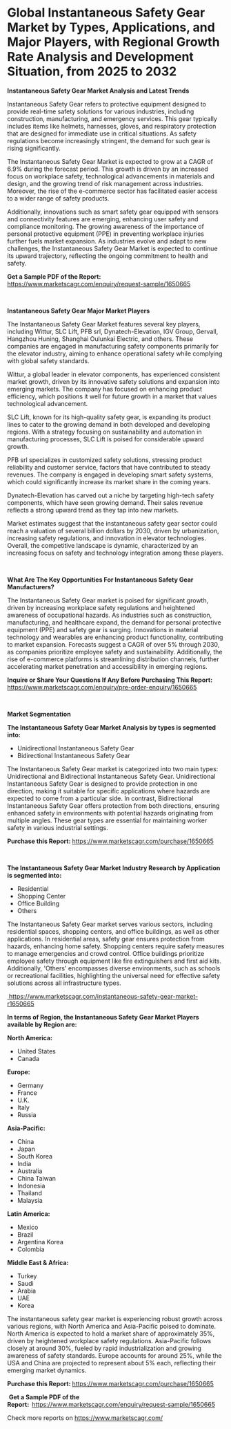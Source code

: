 <p><h1>Global Instantaneous Safety Gear Market by Types, Applications, and Major Players, with Regional Growth Rate Analysis and Development Situation, from 2025 to 2032</h1></p><p><strong>Instantaneous Safety Gear Market Analysis and Latest Trends</strong></p>
<p><p>Instantaneous Safety Gear refers to protective equipment designed to provide real-time safety solutions for various industries, including construction, manufacturing, and emergency services. This gear typically includes items like helmets, harnesses, gloves, and respiratory protection that are designed for immediate use in critical situations. As safety regulations become increasingly stringent, the demand for such gear is rising significantly.</p><p>The Instantaneous Safety Gear Market is expected to grow at a CAGR of 6.9% during the forecast period. This growth is driven by an increased focus on workplace safety, technological advancements in materials and design, and the growing trend of risk management across industries. Moreover, the rise of the e-commerce sector has facilitated easier access to a wider range of safety products.</p><p>Additionally, innovations such as smart safety gear equipped with sensors and connectivity features are emerging, enhancing user safety and compliance monitoring. The growing awareness of the importance of personal protective equipment (PPE) in preventing workplace injuries further fuels market expansion. As industries evolve and adapt to new challenges, the Instantaneous Safety Gear Market is expected to continue its upward trajectory, reflecting the ongoing commitment to health and safety.</p></p>
<p><strong>Get a Sample PDF of the Report:&nbsp;</strong> <a href="https://www.marketscagr.com/enquiry/request-sample/1650665?utm_campaign=2383&utm_medium=2&utm_source=Github&utm_content=ia&utm_term=08042025&utm_id=instantaneous-safety-gear">https://www.marketscagr.com/enquiry/request-sample/1650665</a></p>
<p>&nbsp;</p>
<p><strong>Instantaneous Safety Gear Major Market Players</strong></p>
<p><p>The Instantaneous Safety Gear Market features several key players, including Wittur, SLC Lift, PFB srl, Dynatech-Elevation, IGV Group, Gervall, Hangzhou Huning, Shanghai Oulunkai Electric, and others. These companies are engaged in manufacturing safety components primarily for the elevator industry, aiming to enhance operational safety while complying with global safety standards.</p><p>Wittur, a global leader in elevator components, has experienced consistent market growth, driven by its innovative safety solutions and expansion into emerging markets. The company has focused on enhancing product efficiency, which positions it well for future growth in a market that values technological advancement.</p><p>SLC Lift, known for its high-quality safety gear, is expanding its product lines to cater to the growing demand in both developed and developing regions. With a strategy focusing on sustainability and automation in manufacturing processes, SLC Lift is poised for considerable upward growth.</p><p>PFB srl specializes in customized safety solutions, stressing product reliability and customer service, factors that have contributed to steady revenues. The company is engaged in developing smart safety systems, which could significantly increase its market share in the coming years.</p><p>Dynatech-Elevation has carved out a niche by targeting high-tech safety components, which have seen growing demand. Their sales revenue reflects a strong upward trend as they tap into new markets.</p><p>Market estimates suggest that the instantaneous safety gear sector could reach a valuation of several billion dollars by 2030, driven by urbanization, increasing safety regulations, and innovation in elevator technologies. Overall, the competitive landscape is dynamic, characterized by an increasing focus on safety and technology integration among these players.</p></p>
<p>&nbsp;</p>
<p><strong>What Are The Key Opportunities For Instantaneous Safety Gear Manufacturers?</strong></p>
<p><p>The Instantaneous Safety Gear market is poised for significant growth, driven by increasing workplace safety regulations and heightened awareness of occupational hazards. As industries such as construction, manufacturing, and healthcare expand, the demand for personal protective equipment (PPE) and safety gear is surging. Innovations in material technology and wearables are enhancing product functionality, contributing to market expansion. Forecasts suggest a CAGR of over 5% through 2030, as companies prioritize employee safety and sustainability. Additionally, the rise of e-commerce platforms is streamlining distribution channels, further accelerating market penetration and accessibility in emerging regions.</p></p>
<p><strong>Inquire or Share Your Questions If Any Before Purchasing This Report:</strong> <a href="https://www.marketscagr.com/enquiry/pre-order-enquiry/1650665?utm_campaign=2383&utm_medium=2&utm_source=Github&utm_content=ia&utm_term=08042025&utm_id=instantaneous-safety-gear">https://www.marketscagr.com/enquiry/pre-order-enquiry/1650665</a></p>
<p>&nbsp;</p>
<p><strong>Market Segmentation</strong></p>
<p><strong>The Instantaneous Safety Gear Market Analysis by types is segmented into:</strong></p>
<p><ul><li>Unidirectional Instantaneous Safety Gear</li><li>Bidirectional Instantaneous Safety Gear</li></ul></p>
<p><p>The Instantaneous Safety Gear market is categorized into two main types: Unidirectional and Bidirectional Instantaneous Safety Gear. Unidirectional Instantaneous Safety Gear is designed to provide protection in one direction, making it suitable for specific applications where hazards are expected to come from a particular side. In contrast, Bidirectional Instantaneous Safety Gear offers protection from both directions, ensuring enhanced safety in environments with potential hazards originating from multiple angles. These gear types are essential for maintaining worker safety in various industrial settings.</p></p>
<p><strong>Purchase this Report:&nbsp;</strong><a href="https://www.marketscagr.com/purchase/1650665?utm_campaign=2383&utm_medium=2&utm_source=Github&utm_content=ia&utm_term=08042025&utm_id=instantaneous-safety-gear">https://www.marketscagr.com/purchase/1650665</a></p>
<p>&nbsp;</p>
<p><strong>The Instantaneous Safety Gear Market Industry Research by Application is segmented into:</strong></p>
<p><ul><li>Residential</li><li>Shopping Center</li><li>Office Building</li><li>Others</li></ul></p>
<p><p>The Instantaneous Safety Gear market serves various sectors, including residential spaces, shopping centers, and office buildings, as well as other applications. In residential areas, safety gear ensures protection from hazards, enhancing home safety. Shopping centers require safety measures to manage emergencies and crowd control. Office buildings prioritize employee safety through equipment like fire extinguishers and first aid kits. Additionally, 'Others' encompasses diverse environments, such as schools or recreational facilities, highlighting the universal need for effective safety solutions across all infrastructure types.</p></p>
<p><a href="https://www.marketscagr.com/instantaneous-safety-gear-market-r1650665?utm_campaign=2383&utm_medium=2&utm_source=Github&utm_content=ia&utm_term=08042025&utm_id=instantaneous-safety-gear">&nbsp;https://www.marketscagr.com/instantaneous-safety-gear-market-r1650665</a></p>
<p><strong>In terms of Region, the Instantaneous Safety Gear Market Players available by Region are:</strong></p>
<p>
    <p> <strong> North America: </strong>
        <ul>
            <li>United States</li>
            <li>Canada</li>
        </ul>
        </p> 
    <p> <strong> Europe: </strong>
        <ul>
            <li>Germany</li>
            <li>France</li>
            <li>U.K.</li>
            <li>Italy</li>
            <li>Russia</li>
        </ul>
        </p> 
    <p> <strong> Asia-Pacific: </strong>
        <ul>
            <li>China</li>
            <li>Japan</li>
            <li>South Korea</li>
            <li>India</li>
            <li>Australia</li>
            <li>China Taiwan</li>
            <li>Indonesia</li>
            <li>Thailand</li>
            <li>Malaysia</li>
        </ul>
        </p> 
    <p> <strong> Latin America: </strong>
        <ul>
            <li>Mexico</li>
            <li>Brazil</li>
            <li>Argentina Korea</li>
            <li>Colombia</li>
        </ul>
        </p> 
    <p> <strong> Middle East & Africa: </strong>
        <ul>
            <li>Turkey</li>
            <li>Saudi</li>
            <li>Arabia</li>
            <li>UAE</li>
            <li>Korea</li>
        </ul>
    </p>
    </p>
<p><p>The instantaneous safety gear market is experiencing robust growth across various regions, with North America and Asia-Pacific poised to dominate. North America is expected to hold a market share of approximately 35%, driven by heightened workplace safety regulations. Asia-Pacific follows closely at around 30%, fueled by rapid industrialization and growing awareness of safety standards. Europe accounts for around 25%, while the USA and China are projected to represent about 5% each, reflecting their emerging market dynamics.</p></p>
<p><strong>Purchase this Report: </strong><a href="https://www.marketscagr.com/purchase/1650665?utm_campaign=2383&utm_medium=2&utm_source=Github&utm_content=ia&utm_term=08042025&utm_id=instantaneous-safety-gear">https://www.marketscagr.com/purchase/1650665</a></p>
<p>&nbsp;<strong>Get a Sample PDF of the Report:&nbsp;&nbsp;</strong><a href="https://www.marketscagr.com/enquiry/request-sample/1650665?utm_campaign=2383&utm_medium=2&utm_source=Github&utm_content=ia&utm_term=08042025&utm_id=instantaneous-safety-gear">https://www.marketscagr.com/enquiry/request-sample/1650665</a></p>
<p><strong></strong></p>
<p>Check more reports on <a href="https://www.marketscagr.com/?utm_campaign=2383&utm_medium=2&utm_source=Github&utm_content=ia&utm_term=08042025&utm_id=instantaneous-safety-gear">https://www.marketscagr.com/</a></p>